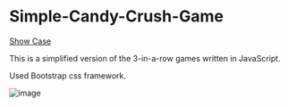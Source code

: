 # Simple-Candy-Crush-Game

[Show Case](https://ssun912.github.io/SimpleCandyCrushGame/)

This is a simplified version of the 3-in-a-row games written in JavaScript.

Used Bootstrap css framework.

![image](https://github.com/ssun912/SimpleCandyCrushGame/blob/master/Image.PNG)
